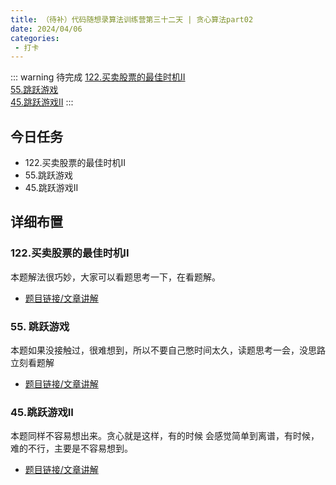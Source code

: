```yaml
---
title: （待补）代码随想录算法训练营第三十二天 | 贪心算法part02
date: 2024/04/06
categories:
 - 打卡
---
```

::: warning 待完成
[122.买卖股票的最佳时机II](/blogs/algorithm/leetcode122.md)<br/>
[55.跳跃游戏](/blogs/algorithm/leetcode55.md)<br/>
[45.跳跃游戏II](/blogs/algorithm/leetcode45.md)
:::

## 今日任务
- 122.买卖股票的最佳时机II 
- 55.跳跃游戏 
- 45.跳跃游戏II 

## 详细布置 
### 122.买卖股票的最佳时机II  
本题解法很巧妙，大家可以看题思考一下，在看题解。 

- [题目链接/文章讲解](https://programmercarl.com/0122.%E4%B9%B0%E5%8D%96%E8%82%A1%E7%A5%A8%E7%9A%84%E6%9C%80%E4%BD%B3%E6%97%B6%E6%9C%BAII.html)  

### 55. 跳跃游戏
本题如果没接触过，很难想到，所以不要自己憋时间太久，读题思考一会，没思路立刻看题解 

- [题目链接/文章讲解](https://programmercarl.com/0055.%E8%B7%B3%E8%B7%83%E6%B8%B8%E6%88%8F.html)  

### 45.跳跃游戏II
本题同样不容易想出来。贪心就是这样，有的时候 会感觉简单到离谱，有时候，难的不行，主要是不容易想到。

- [题目链接/文章讲解](https://programmercarl.com/0045.%E8%B7%B3%E8%B7%83%E6%B8%B8%E6%88%8FII.html)
